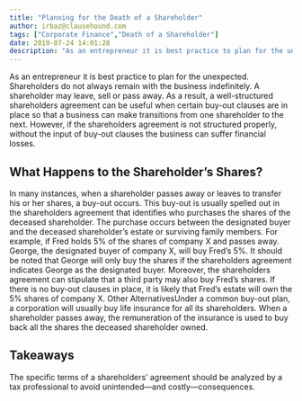 ```yaml
---
title: "Planning for the Death of a Shareholder"
author: irbaz@clausehound.com
tags: ["Corporate Finance","Death of a Shareholder"]
date: 2019-07-24 14:01:28
description: "As an entrepreneur it is best practice to plan for the unexpected. Shareholders do not always remain with the business indefinitely. A shareholder may leave, sell or pass away."
---
```

As an entrepreneur it is best practice to plan for the unexpected. Shareholders do not always remain with the business indefinitely. A shareholder may leave, sell or pass away. As a result, a well-structured shareholders agreement can be useful when certain buy-out clauses are in place so that a business can make transitions from one shareholder to the next. However, if the shareholders agreement is not structured properly, without the input of buy-out clauses the business can suffer financial losses.

## What Happens to the Shareholder’s Shares?
In many instances, when a shareholder passes away  or leaves to transfer his or her shares, a buy-out occurs. This buy-out is usually spelled out in the shareholders agreement that identifies who purchases the shares of the deceased shareholder. The purchase occurs between the designated buyer and the deceased shareholder’s estate or surviving family members. For example, if Fred holds 5% of the shares of company X and passes away. George, the designated buyer of company X, will buy Fred’s 5%. It should be noted that George will only buy the shares if the shareholders agreement indicates George as the designated buyer. Moreover, the shareholders agreement can stipulate that a  third party may also buy Fred’s shares. If there is no buy-out clauses in place, it is likely that Fred’s estate will own the 5% shares of company X. Other AlternativesUnder a common buy-out plan, a corporation will usually buy life insurance for all its shareholders. When a shareholder passes away, the remuneration of the insurance is used to buy back all the shares the deceased shareholder owned.

## Takeaways
The specific terms of a shareholders’ agreement should be analyzed by a tax professional to avoid unintended—and costly—consequences.
